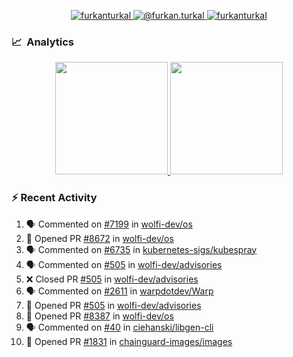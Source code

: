 <p align="center">
  <a href="https://linkedin.com/in/furkanturkal" target="blank">
    <img src="https://img.shields.io/badge/linkedin-%230077B5.svg?&style=for-the-badge&logo=linkedin&logoColor=white" alt="furkanturkal" />
  </a>
  <a href="https://medium.com/@furkan.turkal" target="blank">
    <img src="https://img.shields.io/badge/medium-%2312100E.svg?&style=for-the-badge&logo=medium&logoColor=white" alt="@furkan.turkal" />
  </a>
  <a href="https://twitter.com/furkanturkaI" target="blank">
    <img src="https://img.shields.io/badge/Twitter-1DA1F2?style=for-the-badge&logo=twitter&logoColor=white" alt="furkanturkaI" />
  </a>
</p>

### 📈 &nbsp;Analytics

<p align="center">
  <a href="https://coderstats.net/github/#Dentrax">
    <img height="180em" src="https://github-readme-stats-eight-theta.vercel.app/api?username=Dentrax&show_icons=true&theme=algolia&include_all_commits=true&count_private=true&line_height=26"/>
    <img height="180em" src="https://github-readme-stats-eight-theta.vercel.app/api/top-langs/?username=Dentrax&layout=compact&langs_count=8&theme=algolia&line_height=26"/>
  </a>
</p>

### :zap: Recent Activity

<!--START_SECTION:activity-->
1. 🗣 Commented on [#7199](https://github.com/wolfi-dev/os/pull/7199#issuecomment-1813992323) in [wolfi-dev/os](https://github.com/wolfi-dev/os)
2. 💪 Opened PR [#8672](https://github.com/wolfi-dev/os/pull/8672) in [wolfi-dev/os](https://github.com/wolfi-dev/os)
3. 🗣 Commented on [#6735](https://github.com/kubernetes-sigs/kubespray/pull/6735#issuecomment-1812060364) in [kubernetes-sigs/kubespray](https://github.com/kubernetes-sigs/kubespray)
4. 🗣 Commented on [#505](https://github.com/wolfi-dev/advisories/pull/505#issuecomment-1808953107) in [wolfi-dev/advisories](https://github.com/wolfi-dev/advisories)
5. ❌ Closed PR [#505](https://github.com/wolfi-dev/advisories/pull/505) in [wolfi-dev/advisories](https://github.com/wolfi-dev/advisories)
6. 🗣 Commented on [#2611](https://github.com/warpdotdev/Warp/issues/2611#issuecomment-1808913936) in [warpdotdev/Warp](https://github.com/warpdotdev/Warp)
7. 💪 Opened PR [#505](https://github.com/wolfi-dev/advisories/pull/505) in [wolfi-dev/advisories](https://github.com/wolfi-dev/advisories)
8. 💪 Opened PR [#8387](https://github.com/wolfi-dev/os/pull/8387) in [wolfi-dev/os](https://github.com/wolfi-dev/os)
9. 🗣 Commented on [#40](https://github.com/ciehanski/libgen-cli/issues/40#issuecomment-1801559913) in [ciehanski/libgen-cli](https://github.com/ciehanski/libgen-cli)
10. 💪 Opened PR [#1831](https://github.com/chainguard-images/images/pull/1831) in [chainguard-images/images](https://github.com/chainguard-images/images)
<!--END_SECTION:activity-->
